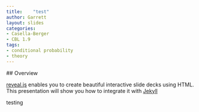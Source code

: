 ```yaml
---
title:    "test"
author: Garrett
layout: slides
categories:
- Casella-Berger
- CBL 1.9
tags:
- conditional probability
- theory
---
```

<section data-markdown>
## Overview

[reveal.js](https://github.com/hakimel/reveal.js/) enables you to create
beautiful interactive slide decks using HTML. This presentation will show you
how to integrate it with [Jekyll](http://jekyllrb.com/)
</section>

<section data-markdown>
testing
</section>